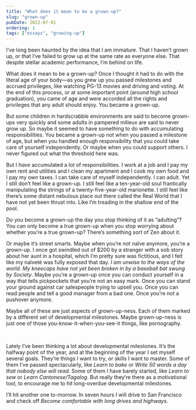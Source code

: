 ```yaml
---
title: "What does it mean to be a grown-up?"
slug: "grown-up"
pubDate: 2022-07-01
ordering: 1
tags: ["essays", "growing-up"]
---
```


<span class="small-caps">I’ve long been haunted</span> by the idea that I am immature. That I haven’t grown up, or that I’ve failed to grow up at the same rate as everyone else. That despite stellar academic performance, I’m behind on life.

What does it mean to be a grown-up? Once I thought it had to do with the literal age of your body—as you grew up you passed milestones and accrued privileges, like watching PG-13 movies and driving and voting. At the end of this process, or at some important point (around high school graduation), you came of age and were accorded all the rights and privileges that any adult should enjoy. You became a grown-up.

But some children in hardscrabble environments are said to become grown-ups very quickly and some adults in pampered milieux are said to never grow up. So maybe it seemed to have something to do with accumulating responsibilities. You became a grown-up not when you passed a milestone of age, but when you handled enough responsibility that you could take care of yourself independently. Or maybe when you could support others. I never figured out what the threshold here was. 

But I _have_ accumulated a lot of responsibilities. I work at a job and I pay my own rent and utilities and I clean my apartment and I cook my own food and I pay my own taxes. I can take care of myself independently. I can adult. Yet I still don’t feel like a grown-up. I still feel like a ten-year-old soul frantically manipulating the strings of a twenty-five-year-old marionette. I still feel like there’s some distant nebulous place out there called the Real World that I have not yet been thrust into. Like I’m treading in the shallow end of the pool.

Do you become a grown-up the day you stop thinking of it as “adulting”? You can only become a true grown-up when you stop worrying about whether you’re a true grown-up? There’s something sort of Zen about it.

Or maybe it’s street smarts. Maybe when you’re not naïve anymore, you’re a grown-up. I once got swindled out of $200 by a stranger with a sob story about her aunt in a hospital, which I’m pretty sure was fictitious, and I felt like my naïveté was fully exposed that day. _I am unwise to the ways of the world. My kneecaps have not yet been broken in by a baseball bat swung by Society_. Maybe you’re a grown-up once you can conduct yourself in a way that tells pickpockets that you’re not an easy mark. Once you can stand your ground against car salespeople trying to upsell you. Once you can read people and tell a good manager from a bad one. Once you’re not a pushover anymore. 

Maybe all of these are just aspects of grown-up-ness. Each of them marked by a different set of developmental milestones. Maybe grown-up-ness is just one of those you-know-it-when-you-see-it things, like pornography.

<br />

Lately I’ve been thinking a lot about developmental milestones. It’s the halfway point of the year, and at the beginning of the year I set myself several goals. They’re things I want to try, or skills I want to master. Some of them I’ve passed spectacularly, like _Learn to bake_ or _Write 50 words a day that nobody else will read_. Some of them I have barely started, like _Learn to sew_ or _Learn Cantonese/Tagalog_. But really they’re there as a motivational tool, to encourage me to hit long-overdue developmental milestones. 

I’ll hit another one to-morrow. In seven hours I will drive to San Francisco and check off _Become comfortable with long drives and highways_.
